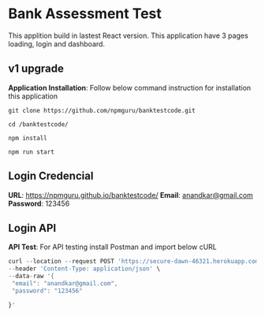 # Bank Assessment Test

This applition build in lastest React version. This application have 3 pages loading, login and dashboard.

## v1 upgrade
**Application Installation**: Follow below command instruction for installation this application 

`git clone https://github.com/npmguru/banktestcode.git`

`cd /banktestcode/`

`npm install`

`npm run start`

## Login Credencial

**URL**: https://npmguru.github.io/banktestcode/
**Email**: anandkar@gmail.com
**Password**: 123456

## Login API
**API Test**: For API testing install Postman and import below cURL

```js
curl --location --request POST 'https://secure-dawn-46321.herokuapp.com/api/v1.0/user' \
--header 'Content-Type: application/json' \
--data-raw '{
 "email": "anandkar@gmail.com",
 "password": "123456"

}'
```

